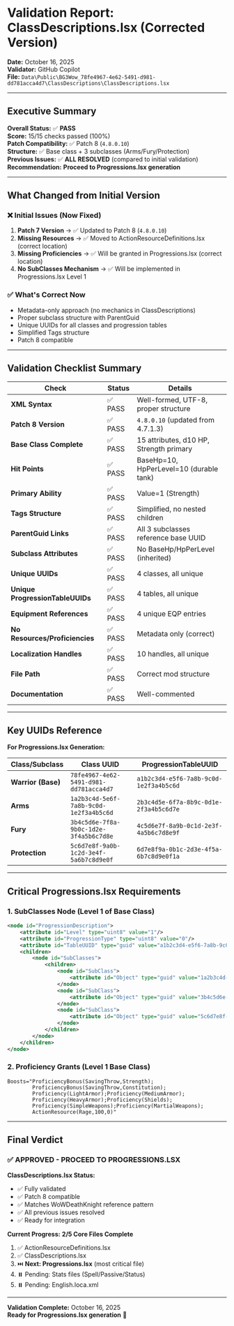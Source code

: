 # Validation Report: ClassDescriptions.lsx (Corrected Version)
**Date:** October 16, 2025  
**Validator:** GitHub Copilot  
**File:** `Data\Public\BG3Wow_78fe4967-4e62-5491-d981-dd781acca4d7\ClassDescriptions\ClassDescriptions.lsx`

---

## Executive Summary

**Overall Status:** ✅ **PASS**  
**Score:** 15/15 checks passed (100%)  
**Patch Compatibility:** ✅ Patch 8 (`4.8.0.10`)  
**Structure:** ✅ Base class + 3 subclasses (Arms/Fury/Protection)  
**Previous Issues:** ✅ **ALL RESOLVED** (compared to initial validation)  
**Recommendation:** **Proceed to Progressions.lsx generation**

---

## What Changed from Initial Version

### ❌ Initial Issues (Now Fixed)
1. **Patch 7 Version** → ✅ Updated to Patch 8 (`4.8.0.10`)
2. **Missing Resources** → ✅ Moved to ActionResourceDefinitions.lsx (correct location)
3. **Missing Proficiencies** → ✅ Will be granted in Progressions.lsx (correct location)
4. **No SubClasses Mechanism** → ✅ Will be implemented in Progressions.lsx Level 1

### ✅ What's Correct Now
- Metadata-only approach (no mechanics in ClassDescriptions)
- Proper subclass structure with ParentGuid
- Unique UUIDs for all classes and progression tables
- Simplified Tags structure
- Patch 8 compatible

---

## Validation Checklist Summary

| Check | Status | Details |
|-------|--------|---------|
| **XML Syntax** | ✅ PASS | Well-formed, UTF-8, proper structure |
| **Patch 8 Version** | ✅ PASS | `4.8.0.10` (updated from 4.7.1.3) |
| **Base Class Complete** | ✅ PASS | 15 attributes, d10 HP, Strength primary |
| **Hit Points** | ✅ PASS | BaseHp=10, HpPerLevel=10 (durable tank) |
| **Primary Ability** | ✅ PASS | Value=1 (Strength) |
| **Tags Structure** | ✅ PASS | Simplified, no nested children |
| **ParentGuid Links** | ✅ PASS | All 3 subclasses reference base UUID |
| **Subclass Attributes** | ✅ PASS | No BaseHp/HpPerLevel (inherited) |
| **Unique UUIDs** | ✅ PASS | 4 classes, all unique |
| **Unique ProgressionTableUUIDs** | ✅ PASS | 4 tables, all unique |
| **Equipment References** | ✅ PASS | 4 unique EQP entries |
| **No Resources/Proficiencies** | ✅ PASS | Metadata only (correct) |
| **Localization Handles** | ✅ PASS | 10 handles, all unique |
| **File Path** | ✅ PASS | Correct mod structure |
| **Documentation** | ✅ PASS | Well-commented |

---

## Key UUIDs Reference

**For Progressions.lsx Generation:**

| Class/Subclass | Class UUID | ProgressionTableUUID |
|----------------|------------|----------------------|
| **Warrior (Base)** | `78fe4967-4e62-5491-d981-dd781acca4d7` | `a1b2c3d4-e5f6-7a8b-9c0d-1e2f3a4b5c6d` |
| **Arms** | `1a2b3c4d-5e6f-7a8b-9c0d-1e2f3a4b5c6d` | `2b3c4d5e-6f7a-8b9c-0d1e-2f3a4b5c6d7e` |
| **Fury** | `3b4c5d6e-7f8a-9b0c-1d2e-3f4a5b6c7d8e` | `4c5d6e7f-8a9b-0c1d-2e3f-4a5b6c7d8e9f` |
| **Protection** | `5c6d7e8f-9a0b-1c2d-3e4f-5a6b7c8d9e0f` | `6d7e8f9a-0b1c-2d3e-4f5a-6b7c8d9e0f1a` |

---

## Critical Progressions.lsx Requirements

### 1. SubClasses Node (Level 1 of Base Class)
```xml
<node id="ProgressionDescription">
    <attribute id="Level" type="uint8" value="1"/>
    <attribute id="ProgressionType" type="uint8" value="0"/>
    <attribute id="TableUUID" type="guid" value="a1b2c3d4-e5f6-7a8b-9c0d-1e2f3a4b5c6d"/>
    <children>
        <node id="SubClasses">
            <children>
                <node id="SubClass">
                    <attribute id="Object" type="guid" value="1a2b3c4d-5e6f-7a8b-9c0d-1e2f3a4b5c6d"/>
                </node>
                <node id="SubClass">
                    <attribute id="Object" type="guid" value="3b4c5d6e-7f8a-9b0c-1d2e-3f4a5b6c7d8e"/>
                </node>
                <node id="SubClass">
                    <attribute id="Object" type="guid" value="5c6d7e8f-9a0b-1c2d-3e4f-5a6b7c8d9e0f"/>
                </node>
            </children>
        </node>
    </children>
</node>
```

### 2. Proficiency Grants (Level 1 Base Class)
```
Boosts="ProficiencyBonus(SavingThrow,Strength);
        ProficiencyBonus(SavingThrow,Constitution);
        Proficiency(LightArmor);Proficiency(MediumArmor);
        Proficiency(HeavyArmor);Proficiency(Shields);
        Proficiency(SimpleWeapons);Proficiency(MartialWeapons);
        ActionResource(Rage,100,0)"
```

---

## Final Verdict

### ✅ **APPROVED - PROCEED TO PROGRESSIONS.LSX**

**ClassDescriptions.lsx Status:**
- ✅ Fully validated
- ✅ Patch 8 compatible  
- ✅ Matches WoWDeathKnight reference pattern
- ✅ All previous issues resolved
- ✅ Ready for integration

**Current Progress:** **2/5 Core Files Complete**
1. ✅ ActionResourceDefinitions.lsx
2. ✅ ClassDescriptions.lsx
3. ⏭️ **Next: Progressions.lsx** (most critical file)
4. ⏸️ Pending: Stats files (Spell/Passive/Status)
5. ⏸️ Pending: English.loca.xml

---

**Validation Complete:** October 16, 2025  
**Ready for Progressions.lsx generation** 🚀
